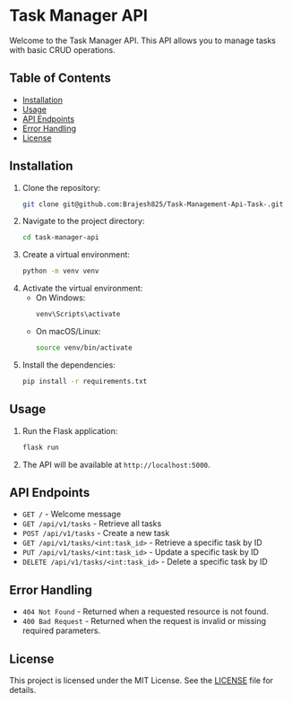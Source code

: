 # Task Manager API

Welcome to the Task Manager API. This API allows you to manage tasks with basic CRUD operations.

## Table of Contents

- [Installation](#installation)
- [Usage](#usage)
- [API Endpoints](#api-endpoints)
- [Error Handling](#error-handling)
- [License](#license)

## Installation

1. Clone the repository:
    ```sh
    git clone git@github.com:Brajesh825/Task-Management-Api-Task-.git
    ```
2. Navigate to the project directory:
    ```sh
    cd task-manager-api
    ```
3. Create a virtual environment:
    ```sh
    python -m venv venv
    ```
4. Activate the virtual environment:
    - On Windows:
        ```sh
        venv\Scripts\activate
        ```
    - On macOS/Linux:
        ```sh
        source venv/bin/activate
        ```
5. Install the dependencies:
    ```sh
    pip install -r requirements.txt
    ```

## Usage

1. Run the Flask application:
    ```sh
    flask run
    ```
2. The API will be available at `http://localhost:5000`.

## API Endpoints

- `GET /` - Welcome message
- `GET /api/v1/tasks` - Retrieve all tasks
- `POST /api/v1/tasks` - Create a new task
- `GET /api/v1/tasks/<int:task_id>` - Retrieve a specific task by ID
- `PUT /api/v1/tasks/<int:task_id>` - Update a specific task by ID
- `DELETE /api/v1/tasks/<int:task_id>` - Delete a specific task by ID

## Error Handling

- `404 Not Found` - Returned when a requested resource is not found.
- `400 Bad Request` - Returned when the request is invalid or missing required parameters.

## License

This project is licensed under the MIT License. See the [LICENSE](LICENSE) file for details.